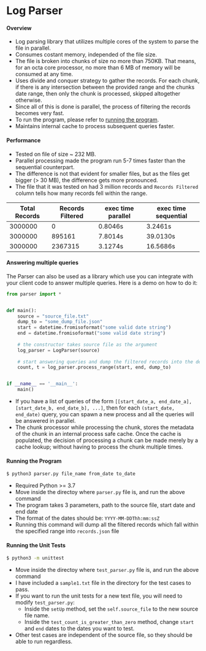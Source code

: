 # Log Parser

#### Overview
- Log parsing library that utilizes multiple cores of the system to parse the file in parallel.
- Consumes costant memory, independed of the file size.
- The file is broken into chunks of size no more than 750KB. That means, for an octa core processor,
  no more than 6 MB of memory will be consumed at any time.
- Uses divide and conquer strategy to gather the records. For each chunk, if there is any intersection between
  the provided range and the chunks date range, then only the chunk is processed, skipped altogether otherwise.
- Since all of this is done is parallel, the process of filtering the records becomes very fast.
- To run the program, please refer to [running the program](#running-the-Program).
- Maintains internal cache to process subsequent queries faster.


#### Performance
- Tested on file of size ~ 232 MB.
- Parallel processing made the program run 5-7 times faster than the sequential counterpart.
- The difference is not that evident for smaller files, but as the files get bigger (> 30 MB), the difference gets more pronounced.
- The file that it was tested on had 3 million records and `Records Filtered` column tells how many records fell within the range.

|Total Records       |Records Filtered  | exec time parallel | exec time sequential |
|--------------------|------------------|--------------------|----------------------|
|3000000             |0                 |0.8046s             |3.2461s               |
|3000000             |895161            |7.8014s             |39.0130s              | 
|3000000             |2367315           |3.1274s             |16.5686s              |


#### Answering multiple queries
The Parser can also be used as a library which use you can integrate with your client code to answer multiple queries. 
Here is a demo on how to do it:
```python
from parser import *


def main():
    source = "source_file.txt"
    dump_to = "some_dump_file.json"
    start = datetime.fromisoformat("some valid date string")
    end = datetime.fromisoformat("some valid date string")
    
    # the constructor takes source file as the argument
    log_parser = LogParser(source)
    
    # start answering queries and dump the filtered records into the destination file
    count, t = log_parser.process_range(start, end, dump_to)


if __name__ == '__main__':
    main()
```


- If you have a list of queries of the form `[[start_date_a, end_date_a], [start_date_b, end_date_b], ...]`, 
then for each `(start_date, end_date)` query, you can spawn a new process and all the queries will be
answered in parallel.
- The chunk processor while processing the chunk, stores the metadata of the chunk in an internal process safe cache.
Once the cache is populated, the decision of processing a chunk can be made merely by a cache lookup; without having to 
process the chunk multiple times.


#### Running the Program
```sh
$ python3 parser.py file_name from_date to_date
```

- Required Python >= 3.7
- Move inside the directoy where `parser.py` file is, and run the above command
- The program takes 3 parameters, path to the source file, start date and end date
- The format of the dates should be: `YYYY-MM-DDThh:mm:ssZ`
- Running this command will dump all the filtered records which fall within the specified range into `records.json` file


#### Running the Unit Tests
```sh
$ python3 -m unittest
```

* Move inside the directoy where `test_parser.py` file is, and run the above command
* I have included a `sample1.txt` file in the directory for the test cases to pass.
* If you want to run the unit tests for a new text file, you will need to modify `test_parser.py`:
    -  Inside the `setUp` method, set the `self.source_file` to the new source file name.
    -  Inside the `test_count_is_greater_than_zero` method, change `start` and `end` dates to the dates you want to test.
* Other test cases are independent of the source file, so they should be able to run regardless. 